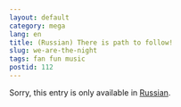 ```yaml
---
layout: default
category: mega
lang: en
title: (Russian) There is path to follow!
slug: we-are-the-night
tags: fan fun music 
postid: 112
---
```

<p>Sorry, this entry is only available in <a href="http://mega.genn.org/export/getposts.php">Russian</a>.</p>